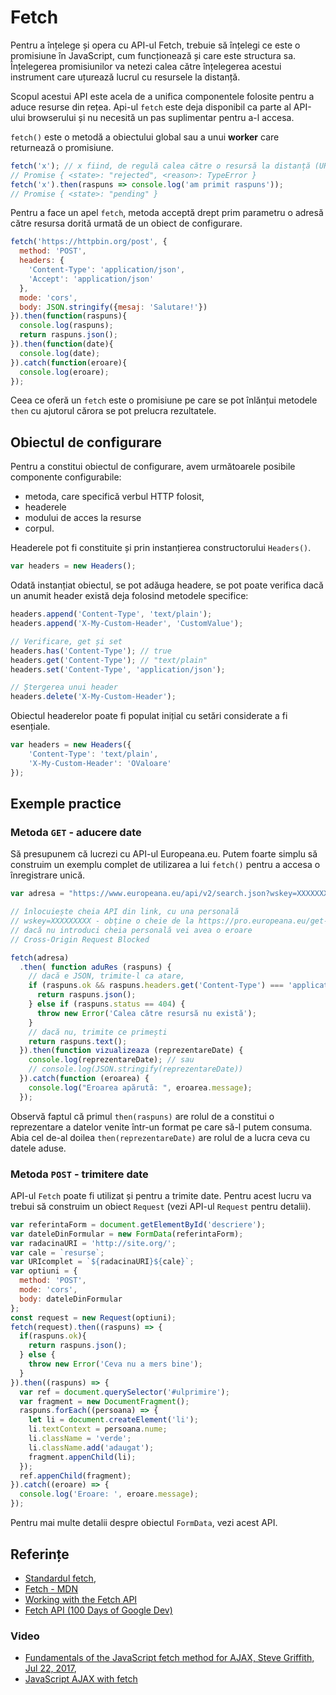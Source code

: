 # Fetch

Pentru a înțelege și opera cu API-ul Fetch, trebuie să înțelegi ce este o promisiune în JavaScript, cum funcționează și care este structura sa. Înțelegerea promisiunilor va netezi calea către înțelegerea acestui instrument care uțurează lucrul cu resursele la distanță.

Scopul acestui API este acela de a unifica componentele folosite pentru a aduce resurse din rețea. Api-ul `fetch` este deja disponibil ca parte al API-ului browserului și nu necesită un pas suplimentar pentru a-l accesa.

`fetch()` este o metodă a obiectului global sau a unui **worker** care returnează o promisiune.

```javascript
fetch('x'); // x fiind, de regulă calea către o resursă la distanță (URI)
// Promise { <state>: "rejected", <reason>: TypeError }
fetch('x').then(raspuns => console.log('am primit raspuns'));
// Promise { <state>: "pending" }
```

Pentru a face un apel `fetch`, metoda acceptă drept prim parametru o adresă către resursa dorită urmată de un obiect de configurare.

```javascript
fetch('https://httpbin.org/post', {
  method: 'POST',
  headers: {
    'Content-Type': 'application/json',
    'Accept': 'application/json'
  },
  mode: 'cors',
  body: JSON.stringify({mesaj: 'Salutare!'})
}).then(function(raspuns){
  console.log(raspuns);
  return raspuns.json();
}).then(function(date){
  console.log(date);
}).catch(function(eroare){
  console.log(eroare);
});
```

Ceea ce oferă un `fetch` este o promisiune pe care se pot înlănțui metodele `then` cu ajutorul cărora se pot prelucra rezultatele.

## Obiectul de configurare

Pentru a constitui obiectul de configurare, avem următoarele posibile componente configurabile:

- metoda, care specifică verbul HTTP folosit,
- headerele
- modului de acces la resurse
- corpul.

Headerele pot fi constituite și prin instanțierea constructorului `Headers()`.

```javascript
var headers = new Headers();
```

Odată instanțiat obiectul, se pot adăuga headere, se pot poate verifica dacă un anumit header există deja folosind metodele specifice:

```javascript
headers.append('Content-Type', 'text/plain');
headers.append('X-My-Custom-Header', 'CustomValue');

// Verificare, get și set
headers.has('Content-Type'); // true
headers.get('Content-Type'); // "text/plain"
headers.set('Content-Type', 'application/json');

// Ștergerea unui header
headers.delete('X-My-Custom-Header');
```

Obiectul headerelor poate fi populat inițial cu setări considerate a fi esențiale.

```javascript
var headers = new Headers({
	'Content-Type': 'text/plain',
	'X-My-Custom-Header': 'OValoare'
});
```



## Exemple practice

### Metoda `GET` - aducere date

Să presupunem că lucrezi cu API-ul Europeana.eu. Putem foarte simplu să construim un exemplu complet de utilizarea a lui `fetch()` pentru a accesa o înregistrare unică.

```javascript
var adresa = "https://www.europeana.eu/api/v2/search.json?wskey=XXXXXXXXX&query=The%20Fraternity%20between%20Romanian%20and%20French%20Army";

// înlocuiește cheia API din link, cu una personală
// wskey=XXXXXXXXX - obține o cheie de la https://pro.europeana.eu/get-api
// dacă nu introduci cheia personală vei avea o eroare
// Cross-Origin Request Blocked

fetch(adresa)
  .then( function aduRes (raspuns) {
    // dacă e JSON, trimite-l ca atare,
    if (raspuns.ok && raspuns.headers.get('Content-Type') === 'application/json') {
      return raspuns.json();
    } else if (raspuns.status == 404) {
      throw new Error('Calea către resursă nu există');
    }
    // dacă nu, trimite ce primești
    return raspuns.text();
  }).then(function vizualizeaza (reprezentareDate) {
    console.log(reprezentareDate); // sau
    // console.log(JSON.stringify(reprezentareDate))
  }).catch(function (eroarea) {
    console.log("Eroarea apărută: ", eroarea.message);
  });
```

Observă faptul că primul `then(raspuns)` are rolul de a constitui o reprezentare a datelor venite într-un format pe care să-l putem consuma. Abia cel de-al doilea `then(reprezentareDate)` are rolul de a lucra ceva cu datele aduse.

### Metoda `POST` - trimitere date

API-ul `Fetch` poate fi utilizat și pentru a trimite date. Pentru acest lucru va trebui să construim un obiect `Request` (vezi API-ul `Request` pentru detalii).

```javascript
var referintaForm = document.getElementById('descriere');
var dateleDinFormular = new FormData(referintaForm);
var radacinaURI = 'http://site.org/';
var cale = `resurse`;
var URIcomplet = `${radacinaURI}${cale}`;
var optiuni = {
  method: 'POST',
  mode: 'cors',
  body: dateleDinFormular
};
const request = new Request(optiuni);
fetch(request).then((raspuns) => {
  if(raspuns.ok){
    return raspuns.json();
  } else {
    throw new Error('Ceva nu a mers bine');
  }
}).then((raspuns) => {
  var ref = document.querySelector('#ulprimire');
  var fragment = new DocumentFragment();
  raspuns.forEach((persoana) => {
    let li = document.createElement('li');
    li.textContext = persoana.nume;
    li.className = 'verde';
    li.className.add('adaugat');
    fragment.appenChild(li);
  });
  ref.appenChild(fragment);
}).catch((eroare) => {
  console.log('Eroare: ', eroare.message);
});
```

Pentru mai multe detalii despre obiectul `FormData`, vezi acest API.

## Referințe

-   [Standardul fetch](https://fetch.spec.whatwg.org/),
-   [Fetch - MDN](https://developer.mozilla.org/en-US/docs/Web/API/Fetch_API)
-   [Working with the Fetch API](https://developers.google.com/web/ilt/pwa/working-with-the-fetch-api)
-   [Fetch API (100 Days of Google Dev)](https://www.youtube.com/watch?v=g6-ZwZmRncs)

### Video

- [Fundamentals of the JavaScript fetch method for AJAX, Steve Griffith, Jul 22, 2017](https://www.youtube.com/watch?v=_5yhmkDQqIQ),
- [JavaScript AJAX with fetch](https://www.youtube.com/playlist?list=PLyuRouwmQCjkWu63mHksI9EA4fN-vwGs7)
